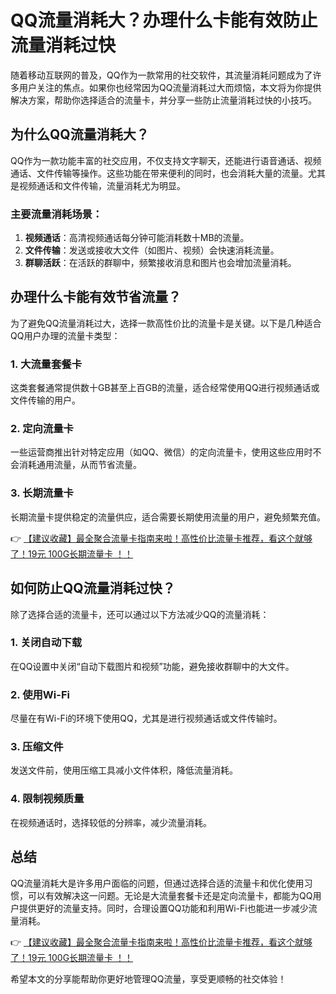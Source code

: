 # QQ流量消耗大？办理什么卡能有效防止流量消耗过快

随着移动互联网的普及，QQ作为一款常用的社交软件，其流量消耗问题成为了许多用户关注的焦点。如果你也经常因为QQ流量消耗过大而烦恼，本文将为你提供解决方案，帮助你选择适合的流量卡，并分享一些防止流量消耗过快的小技巧。

## 为什么QQ流量消耗大？

QQ作为一款功能丰富的社交应用，不仅支持文字聊天，还能进行语音通话、视频通话、文件传输等操作。这些功能在带来便利的同时，也会消耗大量的流量。尤其是视频通话和文件传输，流量消耗尤为明显。

### 主要流量消耗场景：
1. **视频通话**：高清视频通话每分钟可能消耗数十MB的流量。
2. **文件传输**：发送或接收大文件（如图片、视频）会快速消耗流量。
3. **群聊活跃**：在活跃的群聊中，频繁接收消息和图片也会增加流量消耗。

## 办理什么卡能有效节省流量？

为了避免QQ流量消耗过大，选择一款高性价比的流量卡是关键。以下是几种适合QQ用户办理的流量卡类型：

### 1. **大流量套餐卡**
   这类套餐通常提供数十GB甚至上百GB的流量，适合经常使用QQ进行视频通话或文件传输的用户。

### 2. **定向流量卡**
   一些运营商推出针对特定应用（如QQ、微信）的定向流量卡，使用这些应用时不会消耗通用流量，从而节省流量。

### 3. **长期流量卡**
   长期流量卡提供稳定的流量供应，适合需要长期使用流量的用户，避免频繁充值。

👉 [【建议收藏】最全聚合流量卡指南来啦！高性价比流量卡推荐，看这个就够了！19元 100G长期流量卡 ！！](https://bit.ly/Liuliangka)

## 如何防止QQ流量消耗过快？

除了选择合适的流量卡，还可以通过以下方法减少QQ的流量消耗：

### 1. **关闭自动下载**
   在QQ设置中关闭“自动下载图片和视频”功能，避免接收群聊中的大文件。

### 2. **使用Wi-Fi**
   尽量在有Wi-Fi的环境下使用QQ，尤其是进行视频通话或文件传输时。

### 3. **压缩文件**
   发送文件前，使用压缩工具减小文件体积，降低流量消耗。

### 4. **限制视频质量**
   在视频通话时，选择较低的分辨率，减少流量消耗。

## 总结

QQ流量消耗大是许多用户面临的问题，但通过选择合适的流量卡和优化使用习惯，可以有效解决这一问题。无论是大流量套餐卡还是定向流量卡，都能为QQ用户提供更好的流量支持。同时，合理设置QQ功能和利用Wi-Fi也能进一步减少流量消耗。

👉 [【建议收藏】最全聚合流量卡指南来啦！高性价比流量卡推荐，看这个就够了！19元 100G长期流量卡 ！！](https://bit.ly/Liuliangka)

希望本文的分享能帮助你更好地管理QQ流量，享受更顺畅的社交体验！